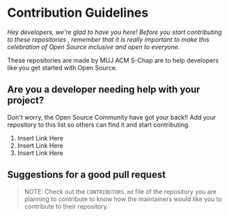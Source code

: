 # Contribution Guidelines

_Hey developers, we're glad to have you here! Before you start contributing to these repositories , remember that it is really important to make this celebration of Open Source inclusive and open to everyone._

These repositories are made by MUJ ACM S-Chap are to help developers like you get started with Open Source.


## Are you a developer needing help with your project?

Don't worry, the Open Source Community have got your back!! Add your repository to this list so others can find it and start contributing.

1. Insert Link Here
2. Insert Link Here
3. Insert Link Here

## Suggestions for a good pull request

> NOTE: Check out the `CONTRIBUTORS.md` file of the repository you are planning to contribute to know how the maintainers would like you to contribute to their repository.

